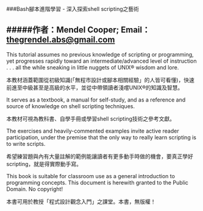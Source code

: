 ###Bash腳本進階學習 - 深入探索shell scripting之藝術

#####作者：Mendel Cooper; Email：thegrendel.abs@gmail.com
---
This tutorial assumes no previous knowledge of scripting or programming, yet progresses rapidly toward an intermediate/advanced level of instruction . . . all the while sneaking in little nuggets of UNIX® wisdom and lore.

本教材涵蓋範圍從初級知識(「無程市設計或腳本相關經驗」的人皆可看懂)，快速前進至中級甚至是高級的水平，並從中帶領讀者淺嚐UNIX®的知識及智慧。


It serves as a textbook, a manual for self-study, and as a reference and source of knowledge on shell scripting techniques.

本教材可視為教科書、自學手冊或學習shell scripting技術之參考文獻。

The exercises and heavily-commented examples invite active reader participation, under the premise that the only way to really learn scripting is to write scripts.

希望練習題與內有大量註解的範例能讓讀者有更多動手時做的機會，要真正學好scripting，就是得實際動手寫。


This book is suitable for classroom use as a general introduction to programming concepts. This document is herewith granted to the Public Domain. No copyright!

本書可用於教授「程式設計觀念入門」之課堂。本書，無版權！

